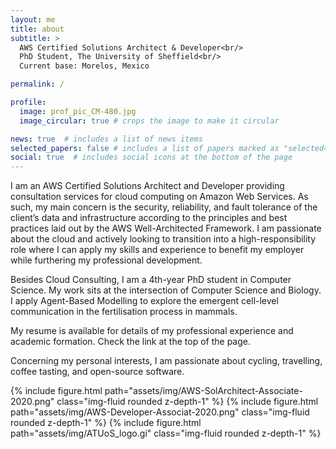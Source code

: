 ```yaml
---
layout: me
title: about
subtitle: >
  AWS Certified Solutions Architect & Developer<br/> 
  PhD Student, The University of Sheffield<br/>
  Current base: Morelos, Mexico

permalink: /

profile:
  image: prof_pic_CM-480.jpg
  image_circular: true # crops the image to make it circular

news: true  # includes a list of news items
selected_papers: false # includes a list of papers marked as "selected={true}"
social: true  # includes social icons at the bottom of the page
---
```


I am an AWS Certified Solutions Architect and Developer 
providing consultation services for cloud computing on Amazon Web Services. As 
such, my main concern is the security, reliability, and fault tolerance of the
client’s data and infrastructure according to the principles and best
practices laid out by the AWS Well-Architected Framework. 
I am passionate about the cloud and actively looking to transition into a 
high-responsibility role where I can apply my skills and experience to benefit 
my employer while furthering my professional development.

Besides Cloud Consulting, I am a 4th-year PhD student in Computer Science. My
work sits at the intersection of Computer Science and Biology. I apply Agent-Based
Modelling to explore the emergent cell-level communication in the fertilisation
process in mammals.

My resume is available for details of my professional experience and academic 
formation. Check the link at the top of the page.

Concerning my personal interests, I am passionate about cycling, travelling, 
coffee tasting, and open-source software.

<div class="row mt-3">
    <div class="col-sm mt-3 mt-md-0">
        {% include figure.html path="assets/img/AWS-SolArchitect-Associate-2020.png" class="img-fluid rounded z-depth-1" %}
        {% include figure.html path="assets/img/AWS-Developer-Associat-2020.png" class="img-fluid rounded z-depth-1" %}
        {% include figure.html path="assets/img/ATUoS_logo.gi" class="img-fluid rounded z-depth-1" %}
    </div>
</div>
